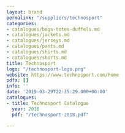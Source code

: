 ```yaml
---
layout: brand
permalink: "/suppliers/technosport"
categories:
- catalogues/bags-totes-duffels.md
- catalogues/jackets.md
- catalogues/jerseys.md
- catalogues/pants.md
- catalogues/shirts.md
- catalogues/shorts.md
title: Technosport
logo: "/technosport-logo.png"
website: https://www.technosport.com/home
pdfs: []
info: ''
date: '2019-03-29T22:35:29.000+00:00'
catalogues:
- title: Technosport Catalogue
  year: 2018
  pdf: "/technosport-2018.pdf"

---
```

